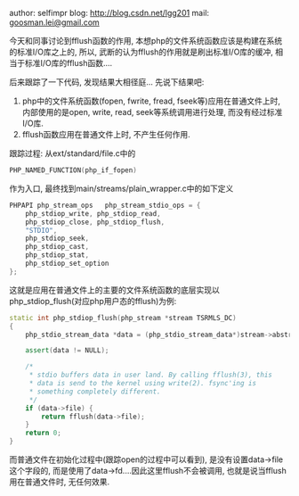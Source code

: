 author: selfimpr
blog: http://blog.csdn.net/lgg201
mail: goosman.lei@gmail.com

今天和同事讨论到fflush函数的作用, 本想php的文件系统函数应该是构建在系统的标准I/O库之上的, 所以, 武断的认为fflush的作用就是刷出标准I/O库的缓冲, 相当于标准I/O库的fflush函数....

后来跟踪了一下代码, 发现结果大相径庭...
先说下结果吧:
1. php中的文件系统函数(fopen, fwrite, fread, fseek等)应用在普通文件上时, 内部使用的是open, write, read, seek等系统调用进行处理, 而没有经过标准I/O库.
2. fflush函数应用在普通文件上时, 不产生任何作用.

跟踪过程:
从ext/standard/file.c中的


```cpp
PHP_NAMED_FUNCTION(php_if_fopen)
```
作为入口, 最终找到main/streams/plain_wrapper.c中的如下定义

```cpp
PHPAPI php_stream_ops   php_stream_stdio_ops = {
    php_stdiop_write, php_stdiop_read,
    php_stdiop_close, php_stdiop_flush,
    "STDIO",
    php_stdiop_seek,
    php_stdiop_cast,
    php_stdiop_stat,
    php_stdiop_set_option
};
```



这就是应用在普通文件上的主要的文件系统函数的底层实现以php_stdiop_flush(对应php用户态的fflush)为例:


```cpp
static int php_stdiop_flush(php_stream *stream TSRMLS_DC)
{
    php_stdio_stream_data *data = (php_stdio_stream_data*)stream->abstract;

    assert(data != NULL);

    /*
     * stdio buffers data in user land. By calling fflush(3), this
     * data is send to the kernel using write(2). fsync'ing is
     * something completely different.
     */
    if (data->file) {
        return fflush(data->file);
    }
    return 0;
}
```


而普通文件在初始化过程中(跟踪open的过程中可以看到), 是没有设置data->file这个字段的, 而是使用了data->fd....因此这里fflush不会被调用, 也就是说当fflush用在普通文件时, 无任何效果.
